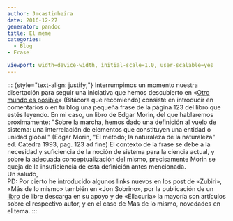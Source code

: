 ```yaml
---
author: Jmcastinheira
date: 2016-12-27
generator: pandoc
title: El meme
categories:
  - Blog
- Frase

viewport: width=device-width, initial-scale=1.0, user-scalable=yes
---
```




::: {style="text-align: justify;"}
Interrumpimos un momento nuestra disertación para seguir una iniciativa
que hemos descubierto en «[Otro mundo es
posible](http://www.otromundoesposible.com/)» (Bitácora que recomiendo)
consiste en introducir en comentarios o en tu blog una pequeña frase de
la página 123 del libro que estés leyendo. En mi caso, un libro de Edgar
Morin, del que hablaremos proximamente: "Sobre la marcha, hemos dado una
definición al vuelo de sistema: una interrelación de elementos que
constituyen una entidad o unidad global." (Edgar Morin, "El método; la
naturaleza de la naturaleza" ed. Catedra 1993, pag. 123 ad fine) El
contexto de la frase se debe a la necesidad y suficiencia de la noción
de sistema para la ciencia actual, y sobre la adecuada conceptualización
del mismo, precisamente Morin se queja de la insuficiencia de esta
definición antes mencionada.\
Un saludo,\
PD: Por cierto he introducido algunos links nuevos en los post de
«Zubiri», «Más de lo mismo» también en «Jon Sobrino», por la publicación
de un
[libro](http://www.servicioskoinonia.org/LibrosDigitales/index.php) de
libre descarga en su apoyo y de «Ellacuria» la mayoría son artículos
sobre el respectivo autor, y en el caso de Mas de lo mismo, novedades en
el tema.
:::
